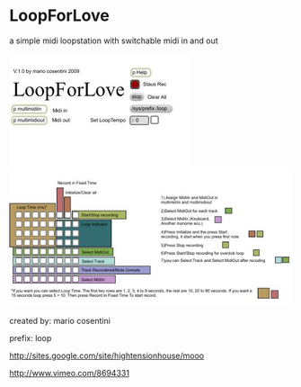 # LoopForLove 

a simple midi loopstation with switchable midi in and out 

![](immagine.jpg)
![](immagine2.jpg)

created by: mario cosentini

prefix: loop

http://sites.google.com/site/hightensionhouse/mooo

http://www.vimeo.com/8694331